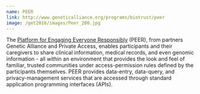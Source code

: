 ```yaml
---
name: PEER
link: http://www.geneticalliance.org/programs/biotrust/peer
image: /get2016/images/Peer_200.jpg
---
```


The [Platform for Engaging Everyone Responsibly](http://www.geneticalliance.org/programs/biotrust/peer) (PEER), from partners Genetic Alliance and Private Access, enables participants and their caregivers to share clinical information, medical records, and even genomic information - all within an environment that provides the look and feel of familiar, trusted communities under access-permission rules defined by the participants themselves. PEER provides data-entry, data-query, and privacy-management services that are accessed through standard application programming interfaces (APIs).
